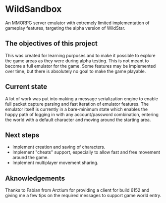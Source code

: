 # WildSandbox

An MMORPG server emulator with extremely limited implementation of gameplay features, targeting the alpha version of WildStar.

## The objectives of this project

This was created for learning purposes and to make it possible to explore the game areas as they were during alpha testing.
This is not meant to become a full emulator for the game.
Some features may be implemented over time, but there is absolutely no goal to make the game playable.

## Current state

A lot of work was put into making a message serialization engine to enable full packet capture parsing and fast iteration of emulator features.
The emulator itself is currently in a bare-minimum state which enables the happy path of logging in with any account/password combination,
entering the world with a default character and moving around the starting area.

## Next steps

 - Implement creation and saving of characters.
 - Implement "cheats" support, especially to allow fast and free movement around the game.
 - Implement multiplayer movement sharing.
 
## Aknowledgements

Thanks to Fabian from Arctium for providing a client for build 6152 and giving me a few tips on the required messages to support game world entry.
